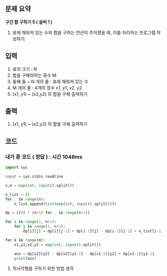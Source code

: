 ## 문제 요약

**구간 합 구하기 5 ( 실버 1 )**

1. 표에 채워져 있는 수와 합을 구하는 연산이 주어졌을 때, 이를 처리하는 프로그램 작성하기

## 입력
1. 표의 크기 : N
2. 합을 구해야하는 횟수 M
3. 둘째 줄 ~ N 개의 줄 : 표에 채워져 있는 수
4. M 개의 줄 : 4개의 정수 x1, y1, x2, y2
5. (x1, y1) ~ (x2,y2) 의 합을 구해 출력하기

## 출력
1. (x1, y1) ~ (x2,y2) 의 합을 구해 출력하기
## 코드

### 내가 푼 코드 ( 정답 ) : 시간 1048ms

```python
import sys

input = sys.stdin.readline

n,m = map(int, input().split())

n_list = []
for _ in range(n):
    n_list.append(list(map(int, input().split())))

dp = [[0] * (n+1) for _ in range(n+1)]

for i in range(1, n+1):
    for j in range(1, n+1):
        dp[i][j] = dp[i][j-1] + dp[i-1][j] - dp[i-1][j-1] + n_list[i-1][j-1]

for k in range(m):
    x1,y1,x2,y2 = map(int, input().split())

    ans = dp[x2][y2] - dp[x2][y1-1] - dp[x1-1][y2] + dp[x1-1][y1-1]
    print(ans)

```

1. 직사각형을 구하기 위한 방법 생각